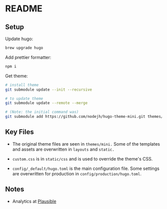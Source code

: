 # README

## Setup

Update hugo:

```sh
brew upgrade hugo
```

Add prettier formatter:

```sh
npm i
```

Get theme:

```sh
# install theme
git submodule update --init --recursive

# to update theme
git submodule update --remote --merge

# (Note: the initial command was)
git submodule add https://github.com/nodejh/hugo-theme-mini.git themes/mini
```

## Key Files

- The original theme files are seen in `themes/mini.` Some of the templates and assets are overwritten in `layouts` and `static.`

- `custom.css` is in `static/css` and is used to override the theme's CSS.

- `config/_default/hugo.toml` is the main configuration file. Some settings are overwritten for production in `config/production/hugo.toml`.

## Notes

- Analytics at [Plausible](https://plausible.io)
